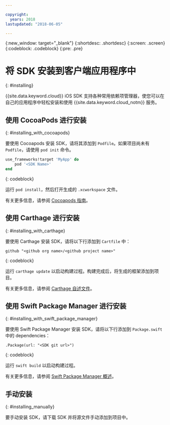 ```yaml
---

copyright:
  years: 2018
lastupdated: "2018-06-05"

---
```

{:new_window: target="_blank"}
{:shortdesc: .shortdesc}
{:screen: .screen}
{:codeblock: .codeblock}
{:pre: .pre}

# 将 SDK 安装到客户端应用程序中
{: #installing}

{{site.data.keyword.cloud}} iOS SDK 支持各种常用依赖项管理器，使您可以在自己的应用程序中轻松安装和使用 {{site.data.keyword.cloud_notm}} 服务。

## 使用 CocoaPods 进行安装
{: #installing_with_cocoapods}

要使用 Cocoapods 安装 SDK，请将其添加到 `Podfile`。如果项目尚未有 `Podfile`，请使用 `pod init` 命令。
```ruby
use_frameworks!target 'MyApp' do
    pod '<SDK Name>'
end
```
{: codeblock}

运行 `pod install`，然后打开生成的 `.xcworkspace` 文件。

有关更多信息，请参阅 [Cocoapods 指南](https://guides.cocoapods.org/using/index.html)。

## 使用 Carthage 进行安装
{: #installing_with_carthage}

要使用 Carthage 安装 SDK，请将以下行添加到 `Cartfile` 中：
```
github "<github org name>/<github project name>"
```
{: codeblock}

运行 `carthage update` 以启动构建过程。构建完成后，将生成的框架添加到项目。 

有关更多信息，请参阅 [Carthage 自述文件](https://github.com/Carthage/Carthage#getting-started)。

## 使用 Swift Package Manager 进行安装
{: #installing_with_swift_package_manager}

要使用 Swift Package Manager 安装 SDK，请将以下行添加到 `Package.swift` 中的 dependencies：
```
.Package(url: "<SDK git url>")
```
{: codeblock}

运行 `swift build` 以启动构建过程。

有关更多信息，请参阅 [Swift Package Manager 概述](https://swift.org/package-manager/)。

## 手动安装
{: #installing_manually}

要手动安装 SDK，请下载 SDK 并将源文件手动添加到项目中。
